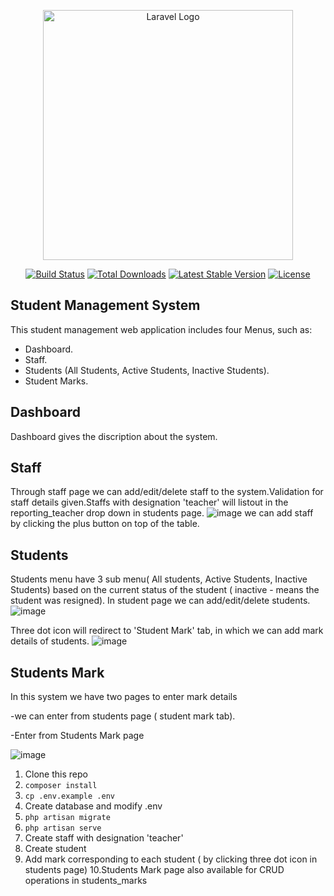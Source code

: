 <p align="center"><a href="https://laravel.com" target="_blank"><img src="https://raw.githubusercontent.com/laravel/art/master/logo-lockup/5%20SVG/2%20CMYK/1%20Full%20Color/laravel-logolockup-cmyk-red.svg" width="400" alt="Laravel Logo"></a></p>

<p align="center">
<a href="https://travis-ci.org/laravel/framework"><img src="https://travis-ci.org/laravel/framework.svg" alt="Build Status"></a>
<a href="https://packagist.org/packages/laravel/framework"><img src="https://img.shields.io/packagist/dt/laravel/framework" alt="Total Downloads"></a>
<a href="https://packagist.org/packages/laravel/framework"><img src="https://img.shields.io/packagist/v/laravel/framework" alt="Latest Stable Version"></a>
<a href="https://packagist.org/packages/laravel/framework"><img src="https://img.shields.io/packagist/l/laravel/framework" alt="License"></a>
</p>

## Student Management System

This student management web application includes four Menus, such as:

- Dashboard.
- Staff.
- Students (All Students, Active Students, Inactive Students).
- Student Marks.

## Dashboard

Dashboard gives the discription about the system.

## Staff

Through staff page we can add/edit/delete staff to the system.Validation for staff details given.Staffs with designation 'teacher' will listout in the reporting_teacher drop down in students page.
![image](https://user-images.githubusercontent.com/88235731/205490449-f78aeaa2-9f33-451d-90e3-7cae9e6bead1.png)
we can add staff by clicking the plus button on top of the table.

## Students

Students menu have 3 sub menu( All students, Active Students, Inactive Students) based on the current status of the student ( inactive - means the student was resigned).
In student page we can add/edit/delete students.
![image](https://user-images.githubusercontent.com/88235731/205490720-bd370923-5621-4cc3-a42e-83106c4fd1b5.png)

Three dot icon will redirect to 'Student Mark' tab, in which we can add mark details of students.
![image](https://user-images.githubusercontent.com/88235731/205490760-241e0a5f-2e08-40c9-9a30-1646fb4a6f93.png)

## Students Mark
In this system we have two pages to enter mark details

-we can enter from students page ( student mark tab).

-Enter from Students Mark page

![image](https://user-images.githubusercontent.com/88235731/205490881-a94a2897-1eda-453f-a0f6-b49147527a73.png)

1. Clone this repo
2. `composer install`
3. `cp .env.example .env`
4. Create database and modify .env
5. `php artisan migrate`
6. `php artisan serve`
7. Create staff with designation 'teacher' 
8. Create student 
9. Add mark corresponding to each student ( by clicking three dot icon in students page)
10.Students Mark page also available for CRUD operations in students_marks
